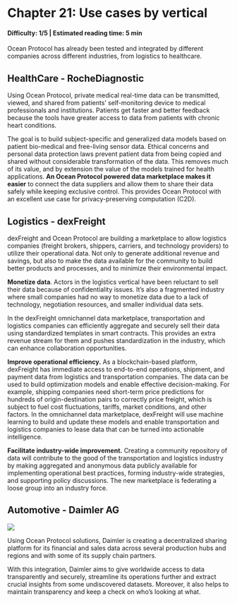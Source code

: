 # Chapter 21: Use cases by vertical

#### Difficulty: **1/5** \| Estimated reading time: **5 min**

<dialog character="mantaray">We’ve seen a lot of things in the depths of the Ocean. Let’s see how Ocean Protocol has been implemented to solve real problems above sea level.</dialog>

Ocean Protocol has already been tested and integrated by different companies across different industries, from logistics to healthcare.

## HealthCare - RocheDiagnostic

Using Ocean Protocol, private medical real-time data can be transmitted, viewed, and shared from patients’ self-monitoring device to medical professionals and institutions. Patients get faster and better feedback because the tools have greater access to data from patients with chronic heart conditions.

The goal is to build subject-specific and generalized data models based on patient bio-medical and free-living sensor data. Ethical concerns and personal data protection laws prevent patient data from being copied and shared without considerable transformation of the data. This removes much of its value, and by extension the value of the models trained for health applications. **An Ocean Protocol powered data marketplace makes it easier** to connect the data suppliers and allow them to share their data safely while keeping exclusive control. This provides Ocean Protocol with an excellent use case for privacy-preserving computation (C2D).

## Logistics - dexFreight

dexFreight and Ocean Protocol are building a marketplace to allow logistics companies (freight brokers, shippers, carriers, and technology providers) to utilize their operational data. Not only to generate additional revenue and savings, but also to make the data available for the community to build better products and processes, and to minimize their environmental impact.

**Monetize data**. Actors in the logistics vertical have been reluctant to sell their data because of confidentiality issues. It’s also a fragmented industry where small companies had no way to monetize data due to a lack of technology, negotiation resources, and smaller individual data sets.

In the dexFreight omnichannel data marketplace, transportation and logistics companies can efficiently aggregate and securely sell their data using standardized templates in smart contracts. This provides an extra revenue stream for them and pushes standardization in the industry, which can enhance collaboration opportunities.

**Improve operational efficiency.** As a blockchain-based platform, dexFreight has immediate access to end-to-end operations, shipment, and payment data from logistics and transportation companies. The data can be used to build optimization models and enable effective decision-making. For example, shipping companies need short-term price predictions for hundreds of origin-destination pairs to correctly price freight, which is subject to fuel cost fluctuations, tariffs, market conditions, and other factors. In the omnichannel data marketplace, dexFreight will use machine learning to build and update these models and enable transportation and logistics companies to lease data that can be turned into actionable intelligence.

**Facilitate industry-wide improvement.** Creating a community repository of data will contribute to the good of the transportation and logistics industry by making aggregated and anonymous data publicly available for implementing operational best practices, forming industry-wide strategies, and supporting policy discussions. The new marketplace is federating a loose group into an industry force.

## Automotive - Daimler AG

<img src="/images/chapter21_0.png" />

Using Ocean Protocol solutions, Daimler is creating a decentralized sharing platform for its financial and sales data across several production hubs and regions and with some of its supply chain partners.

With this integration, Daimler aims to give worldwide access to data transparently and securely, streamline its operations further and extract crucial insights from some undiscovered datasets. Moreover, it also helps to maintain transparency and keep a check on who’s looking at what.
